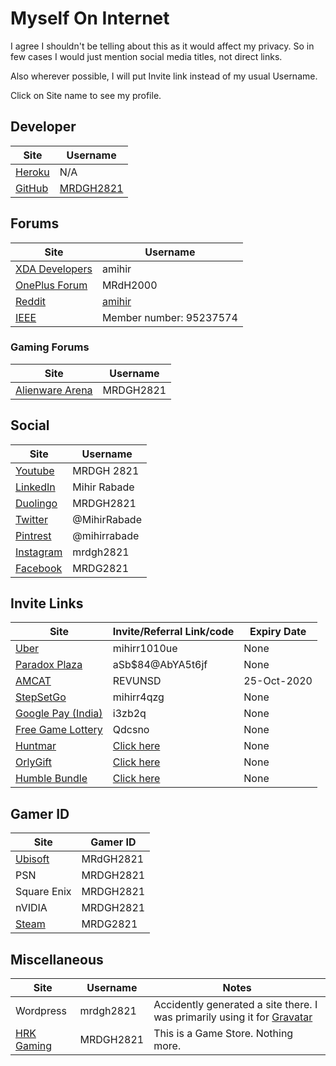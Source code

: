 # Myself On Internet

I agree I shouldn't be telling about this as it would affect my privacy. So in few cases I would just mention social media titles, not direct links.

Also wherever possible, I will put Invite link instead of my usual Username.

Click on Site name to see my profile.

## Developer

| Site                                             | Username                                   |
| ------------------------------------------------ | ------------------------------------------ |
| [Heroku](https://www.heroku.com/home#)           | N/A                                        |
| [GitHub](https://mrdgh2821.github.io/MRDGH2821/) | [MRDGH2821](https://github.com/MRDGH2821/) |

## Forums

| Site                                                                    | Username                                     |
| ----------------------------------------------------------------------- | -------------------------------------------- |
| [XDA Developers](https://forum.xda-developers.com/member.php?u=6224863) | amihir                                       |
| [OnePlus Forum](https://forums.oneplus.com/members/mrdh2000.1474463/)   | MRdH2000                                     |
| [Reddit](https://www.reddit.com/user/amihir)                            | [amihir](https://www.reddit.com/r/MRDC2821/) |
| [IEEE](http://www.ieee.org/)                                            | Member number: 95237574                      |

### Gaming Forums

| Site                                                              | Username  |
| ----------------------------------------------------------------- | --------- |
| [Alienware Arena](https://na.alienwarearena.com/member/MRDGH2821) | MRDGH2821 |

## Social

| Site                                           | Username     |
| ---------------------------------------------- | ------------ |
| [Youtube](http://bit.ly/YTmrdgh)               | MRDGH 2821   |
| [LinkedIn](http://bit.ly/mrdghLI)              | Mihir Rabade |
| [Duolingo](https://www.duolingo.com/MRDGH2821) | MRDGH2821    |
| [Twitter](http://bit.ly/mrdghtw)               | @MihirRabade |
| [Pintrest](www.pinterest.com/mihirrabade)      | @mihirrabade |
| [Instagram](http://bit.ly/mrdghig)             | mrdgh2821    |
| [Facebook](http://bit.ly/mrdghfb)              | MRDG2821     |

## Invite Links

| Site                                                              | Invite/Referral Link/code                                      | Expiry Date |
| ----------------------------------------------------------------- | -------------------------------------------------------------- | ----------- |
| [Uber](https://www.uber.com/invite/mihirr1010ue)                  | mihirr1010ue                                                   | None        |
| [Paradox Plaza](https://www.paradoxplaza.com/)                    | aSb\$84@AbYA5t6jf                                              | None        |
| [AMCAT](https://www.myamcat.com/)                                 | REVUNSD                                                        | 25-Oct-2020 |
| [StepSetGo](https://app.stepsetgo.com/i/mihirr4qzg)               | mihirr4qzg                                                     | None        |
| [Google Pay (India)](https://g.co/payinvite/i3zb2q)               | i3zb2q                                                         | None        |
| [Free Game Lottery](https://freegamelottery.com?ref=Qdcsno)       | Qdcsno                                                         | None        |
| [Huntmar](https://www.huntmar.com/?mref=MRDG2821)                 | [Click here](https://www.huntmar.com/?mref=MRDG2821)           | None        |
| [OrlyGift](https://www.orlygift.com/invite/8PrjXnlvkr4KWAz4)      | [Click here](https://www.orlygift.com/invite/8PrjXnlvkr4KWAz4) | None        |
| [Humble Bundle](https://www.humblebundle.com/monthly?refc=2H6nrD) | [Click here](https://www.humblebundle.com/monthly?refc=2H6nrD) | None        |

## Gamer ID

| Site                                       | Gamer ID  |
| ------------------------------------------ | --------- |
| [Ubisoft](https://club.ubisoft.com/en-US/) | MRdGH2821 |
| PSN                                        | MRDGH2821 |
| Square Enix                                | MRDGH2821 |
| nVIDIA                                     | MRDGH2821 |
| [Steam](http://bit.ly/mrdghSTEAM)          | MRDG2821  |

## Miscellaneous

| Site                                                        | Username  | Notes                                                                                                                                           |
| ----------------------------------------------------------- | --------- | ----------------------------------------------------------------------------------------------------------------------------------------------- |
| Wordpress                                                   | mrdgh2821 | Accidently generated a site there. I was primarily using it for [Gravatar](https://s.gravatar.com/avatar/b3b29d94774f9a4f7991f56203be63f9?s=80) |
| [HRK Gaming](https://www.hrkgame.com/en/profile/MRDGH2821/) | MRDGH2821 | This is a Game Store. Nothing more.                                                                                                             |
